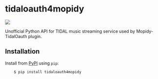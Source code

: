 tidaloauth4mopidy
=================

[![](http://badge.fury.io/py/tidaloauth4mopidy.png)](https://badge.fury.io/py/tidaloauth4mopidy.png)


Unofficial Python API for TIDAL music streaming service used by Mopidy-TidalOauth plugin.


Installation
------------

Install from [PyPI](https://pypi.python.org/pypi/tidaloauth4mopidy/) using ``pip``:

``` bash
    $ pip install tidaloauth4mopidy
```
